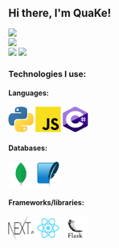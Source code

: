 ## Hi there, I'm QuaKe!
<a href="https://twitter.com/QuaKeWasTaken">![](https://shields.io/twitter/follow/QuaKeWasTaken?label=Follow)</a>
<br>
<a href="https://www.youtube.com/channel/UCtOKqv3Jh7i4_nmP3PxhzxQ">![](https://shields.io/youtube/channel/subscribers/UCtOKqv3Jh7i4_nmP3PxhzxQ)</a>
<br>
![](https://shields.io/github/followers/QuaKe8782?label=Follow)
![](https://shields.io/github/stars/QuaKe8782?affiliations=OWNER%2CCOLLABORATOR)

### Technologies I use:

<link href="./style.css" rel="stylesheet" />

<div align="left">

#### Languages:
<img src="./images/python.png" height="50px" width="50px" />
<img src="./images/javascript.png" height="50px" width="50px" />
<img src="./images/csharp.png" height="50px" width="50px" />

#### Databases:
<img src="./images/mongodb.png" height="50px" width="50px" />
<img src="./images/sqlite.png" height="50px" width="50px" />

#### Frameworks/libraries:
<img src="./images/nextjs.png" height="50px" width="50px" />
<img src="./images/react.png" height="50px" width="50px" />
<img src="./images/flask.png" height="50px" width="50px" />

</div>

